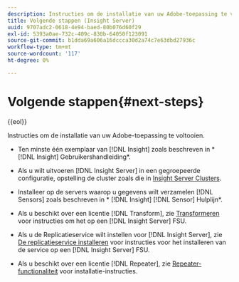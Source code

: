 ```yaml
---
description: Instructies om de installatie van uw Adobe-toepassing te voltooien.
title: Volgende stappen (Insight Server)
uuid: 9707adc2-0618-4e94-baed-80b076d60f29
exl-id: 5393a0ae-732c-409c-830b-64050f123091
source-git-commit: b1dda69a606a16dccca30d2a74c7e63dbd27936c
workflow-type: tm+mt
source-wordcount: '117'
ht-degree: 0%

---
```


# Volgende stappen{#next-steps}

{{eol}}

Instructies om de installatie van uw Adobe-toepassing te voltooien.

* Ten minste één exemplaar van [!DNL Insight] zoals beschreven in * [!DNL Insight] Gebruikershandleiding*.

* Als u wilt uitvoeren [!DNL Insight Server] in een gegroepeerde configuratie, opstelling de cluster zoals die in [Insight Server Clusters](../../../home/c-inst-svr/c-install-ins-svr/c-ins-svr-clstrs/c-abt-ins-svr-clsters.md).

* Installeer op de servers waarop u gegevens wilt verzamelen [!DNL Sensors] zoals beschreven in * [!DNL Insight] [!DNL Sensor] Hulplijn*.

* Als u beschikt over een licentie [!DNL Transform], zie [Transformeren](../../../home/c-inst-svr/c-tfm/c-tfm.md#concept-2da4db2b6f444e93ace22d3b3aecb4f2) voor instructies om het op een [!DNL Insight Server] FSU.

* Als u de Replicatieservice wilt instellen voor [!DNL Insight Server], zie [De replicatieservice installeren](../../../home/c-inst-svr/c-ins-svr-rep-svc/c-inst-rep-svc.md#concept-4743b6621f394ee39cf0635230996925) voor instructies voor het installeren van de service op een [!DNL Insight Server] FSU.

* Als u beschikt over een licentie [!DNL Repeater], zie [Repeater-functionaliteit](../../../home/c-inst-svr/c-rptr-fntly/c-rptr-fntly.md) voor installatie-instructies.
